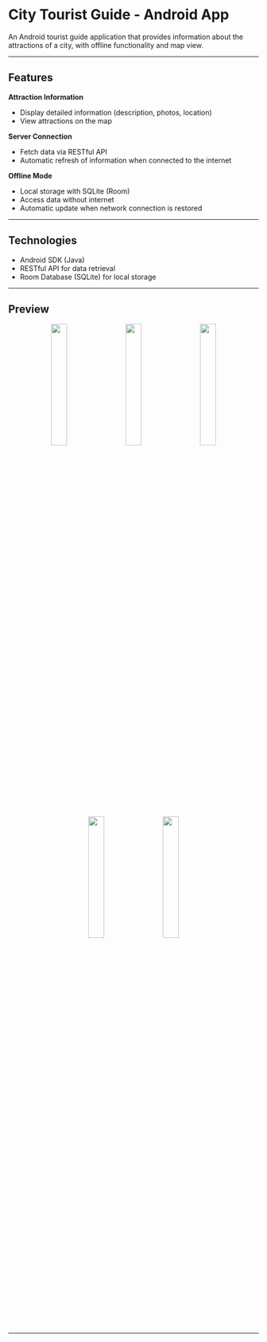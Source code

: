 
#  **City Tourist Guide - Android App**

An Android tourist guide application that provides information about the attractions of a city, with offline functionality and map view.

---

##  **Features**

 **Attraction Information**  
- Display detailed information (description, photos, location)  
- View attractions on the map

 **Server Connection**  
- Fetch data via RESTful API  
- Automatic refresh of information when connected to the internet

 **Offline Mode**  
- Local storage with SQLite (Room)  
- Access data without internet  
- Automatic update when network connection is restored

---

##  **Technologies**

-  Android SDK (Java)
-  RESTful API for data retrieval
-  Room Database (SQLite) for local storage

---

##  **Preview**

<p align="center">
  <img src="https://github.com/haris2718/KastoriaCityGuideNew/blob/main/assets/first_page_com.example.kastoria_guide.jpg" width="25%" hspace="10" />
  <img src="https://github.com/haris2718/KastoriaCityGuideNew/blob/main/assets/second_page_com.example.kastoria_guide.jpg" width="25%" hspace="10" />
  <img src="https://github.com/haris2718/KastoriaCityGuideNew/blob/main/assets/third_com.example.kastoria_guide.jpg" width="25%" hspace="10" />
</p>
<p align="center">
  <img src="https://github.com/haris2718/KastoriaCityGuideNew/blob/main/assets/rating_com.example.kastoria_guide.jpg" width="25%" hspace="10"/>
  <img src="https://github.com/haris2718/KastoriaCityGuideNew/blob/main/assets/map_com.google.android.apps.maps.jpg" width="25%" hspace="10"/>
</p>
<br><br>

---



